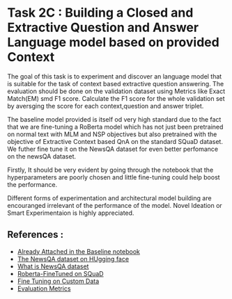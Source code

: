 # Task 2C : Building a Closed and Extractive Question and Answer Language model based on provided Context

The goal of this task is to experiment and discover an language model that is suitable for the task of context based extractive question answering. The evaluation should be done on the validation dataset using Metrics like Exact Match(EM) smd F1 score. Calculate the F1 score for the whole validation set by aversging the score for each context,question and answer triplet.

The baseline model provided is itself od very high standard due to the fact that we are fine-tuning a RoBerta model which has not just been pretrained on normal text with MLM and NSP objectives but also pretrained with the objective of Extractive Context based QnA on the standard SQuaD dataset. We futher fine tune it on the NewsQA dataset for even better perfomance on the newsQA dataset. 

Firstly, It should be very evident by going through the notebook that the hyperparameters are poorly chosen and little fine-tuning could help boost the performance.

Different forms of experimentation and architectural model building are encouranged irrelevant of the performance of the model. Novel Ideation or Smart Experimentaion is highly appreciated.


## References :
- [Already Attached in the Baseline notebook](https://colab.research.google.com/drive/1WxGxCFE_1cESJ02baaBY-HBHmGjSlxJx?usp=sharing#scrollTo=JBKY-irY25_F)
- [The NewsQA dataset on HUgging face](https://huggingface.co/datasets/lucadiliello/newsqa)
- [What is NewsQA dataset](https://www.microsoft.com/en-us/research/project/newsqa-dataset/)
- [Roberta-FineTuned on SQuaD](https://huggingface.co/deepset/roberta-base-squad2)
- [Fine Tuning on Custom Data](https://huggingface.co/transformers/v3.2.0/custom_datasets.html#question-answering-with-squad-2-0)
- [Evaluation Metrics](https://qa.fastforwardlabs.com/no%20answer/null%20threshold/bert/distilbert/exact%20match/f1/robust%20predictions/2020/06/09/Evaluating_BERT_on_SQuAD.html#F1)
